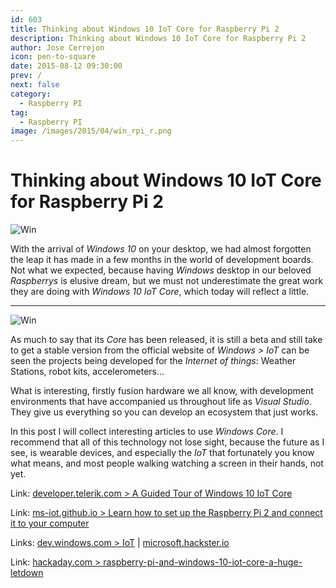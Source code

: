 ```yaml
---
id: 603
title: Thinking about Windows 10 IoT Core for Raspberry Pi 2
description: Thinking about Windows 10 IoT Core for Raspberry Pi 2
author: Jose Cerrejon
icon: pen-to-square
date: 2015-08-12 09:30:00
prev: /
next: false
category:
  - Raspberry PI
tag:
  - Raspberry PI
image: /images/2015/04/win_rpi_r.png
---
```


# Thinking about Windows 10 IoT Core for Raspberry Pi 2

![Win](/images/2015/04/win_rpi_r.png)

With the arrival of *Windows 10* on your desktop, we had almost forgotten the leap it has made in a few months in the world of development boards. Not what we expected, because having *Windows* desktop in our beloved *Raspberrys* is elusive dream, but we must not underestimate the great work they are doing with *Windows 10 IoT Core*, which today will reflect a little.

- - -
![Win](/images/2015/08/DefaultAppRpi2.png)

As much to say that its *Core* has been released, it is still a beta and still take to get a stable version from the official website of *Windows > IoT* can be seen the projects being developed for the *Internet of things*: Weather Stations, robot kits, accelerometers...

What is interesting, firstly fusion hardware we all know, with development environments that have accompanied us throughout life as *Visual Studio*. They give us everything so you can develop an ecosystem that just works.

In this post I will collect interesting articles to use *Windows Core*. I recommend that all of this technology not lose sight, because the future as I see, is wearable devices, and especially the *IoT* that fortunately you know what means, and most people walking watching a screen in their hands, not yet.

Link: [developer.telerik.com > A Guided Tour of Windows 10 IoT Core](http://developer.telerik.com/featured/a-guided-tour-of-windows-10-iot-core/)

Link: [ms-iot.github.io > Learn how to set up the Raspberry Pi 2 and connect it to your computer](http://ms-iot.github.io/content/en-US/win10/SetupRPI.htm)

Links: [dev.windows.com > IoT](https://dev.windows.com/en-us/iot) | [microsoft.hackster.io](https://microsoft.hackster.io/en-US)

Link: [hackaday.com > raspberry-pi-and-windows-10-iot-core-a-huge-letdown](http://hackaday.com/2015/08/13/raspberry-pi-and-windows-10-iot-core-a-huge-letdown/)